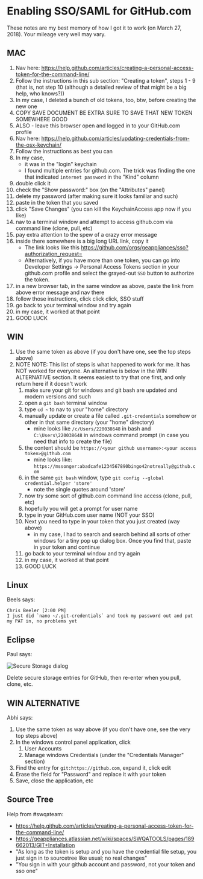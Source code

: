 # Enabling SSO/SAML for GitHub.com

These notes are my best memory of how I got it to work (on March 27, 2018). Your mileage very well may vary.

## MAC

1. Nav here: https://help.github.com/articles/creating-a-personal-access-token-for-the-command-line/
1. Follow the instructions in this sub section: "Creating a token", steps 1 - 9 (that is, not step 10 (although a detailed review of that might be a big help, who knows?))
1. In my case, I deleted a bunch of old tokens, too, btw, before creating the new one
1. COPY SAVE DOCUMENT BE EXTRA SURE TO SAVE THAT NEW TOKEN SOMEWHERE GOOD
1. ALSO - leave this browser open and logged in to your GitHub.com profile
1. Nav here: https://help.github.com/articles/updating-credentials-from-the-osx-keychain/
1. Follow the instructions as best you can
1. In my case,
    - it was in the "login" keychain
    - I found multiple entries for github.com. The trick was finding the one that indicated `internet password` in the "Kind" column
1. double click it
1. check the "Show password:" box (on the "Attributes" panel)
1. delete my password (after making sure it looks familiar and such)
1. paste in the token that you saved
1. click "Save Changes" (you can kill the KeychainAccess app now if you like)
1. nav to a terminal window and attempt to access github.com via command line (clone, pull, etc)
1. pay extra attention to the spew of a crazy error message
1. inside there somewhere is a big long URL link, copy it
    - The link looks like this https://github.com/orgs/geappliances/sso?authorization_request=
    - Alternatively, if you have more than one token, you can go into Developer Settings -> Personal Access Tokens section in your github.com profile and select the grayed-out `SSO` button to authorize the token.
1. in a new browser tab, in the same window as above, paste the link from above error message and nav there
1. follow those instructions, click click click, SSO stuff
1. go back to your terminal window and try again
1. in my case, it worked at that point
1. GOOD LUCK

## WIN

1. Use the same token as above (if you don't have one, see the top steps above)
1. NOTE NOTE: This list of steps is what happened to work for me. It has NOT worked for everyone. An alternative is below in the WIN ALTERNATIVE section. It seems easiest to try that one first, and only return here if it doesn't work
    1. make sure your git for windows and git bash are updated and modern versions and such
    1. open a `git bash` terminal window
    1. type `cd ~` to nav to your "home" directory
    1. manually update or create a file called `.git-credentials` somehow or other in that same directory (your "home" directory)
        - mine looks like `/c/Users/220038648` in bash and `C:\Users\220038648` in windows command prompt (in case you need that info to create the file)
    1. the content should be `https://<your github username>:<your access token>@github.com`
        - mine looks like: `https://mssonger:abadcafe1234567890bingo42notreally@github.com`
    1. in the same `git bash` window, type `git config --global credential.helper 'store'`
        - note the single quotes around 'store'
    1. now try some sort of github.com command line access (clone, pull, etc)
    1. hopefully you will get a prompt for user name
    1. type in your GitHub.com user name (NOT your SSO)
    1. Next you need to type in your token that you just created (way above)
        - in my case, I had to search and search behind all sorts of other windows for a tiny pop up dialog box. Once you find that, paste in your token and continue
    1. go back to your terminal window and try again
    1. in my case, it worked at that point
    1. GOOD LUCK

## Linux

Beels says:
```
Chris Beeler [2:00 PM]
I just did `nano ~/.git-credentials` and took my password out and put my PAT in, no problems yet
```

## Eclipse

Paul says:

![Secure Storage dialog](https://github.com/mssonger/potential-bassoon/blob/master/images/eclipseSecureStorage.png "Secure Storage dialog")

Delete secure storage entries for GitHub, then re-enter when you pull, clone, etc.

## WIN ALTERNATIVE

Abhi says:

1. Use the same token as way above (if you don't have one, see the very top steps above)
1. In the windows control panel application, click
    1. User Accounts
    1. Manage windows Credentials (under the "Credentials Manager" section)
1. Find the entry for `git:https://github.com`, expand it, click edit
1. Erase the field for "Password" and replace it with your token
1. Save, close the application, etc

## Source Tree
Help from #swqateam:

- https://help.github.com/articles/creating-a-personal-access-token-for-the-command-line/
- https://geappliances.atlassian.net/wiki/spaces/SWQATOOLS/pages/189662013/GIT+Installation
- "As long as the token is setup and you have the credential file setup, you just sign in to sourcetree like usual; no real changes"
- "You sign in with your github account and password, not your token and sso one"
